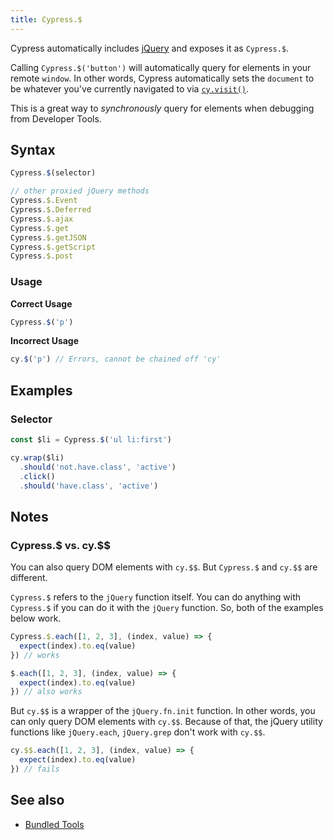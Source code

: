 ```yaml
---
title: Cypress.$
---
```


Cypress automatically includes [jQuery](http://jquery.com) and exposes it as `Cypress.$`.

Calling `Cypress.$('button')` will automatically query for elements in your remote `window`. In other words, Cypress automatically sets the `document` to be whatever you've currently navigated to via [`cy.visit()`](/api/commands/visit).

This is a great way to _synchronously_ query for elements when debugging from Developer Tools.

## Syntax

```javascript
Cypress.$(selector)

// other proxied jQuery methods
Cypress.$.Event
Cypress.$.Deferred
Cypress.$.ajax
Cypress.$.get
Cypress.$.getJSON
Cypress.$.getScript
Cypress.$.post
```

### Usage

**<Icon name="check-circle" color="green"></Icon> Correct Usage**

```javascript
Cypress.$('p')
```

**<Icon name="exclamation-triangle" color="red"></Icon> Incorrect Usage**

```javascript
cy.$('p') // Errors, cannot be chained off 'cy'
```

## Examples

### Selector

```javascript
const $li = Cypress.$('ul li:first')

cy.wrap($li)
  .should('not.have.class', 'active')
  .click()
  .should('have.class', 'active')
```

## Notes

### Cypress.$ vs. cy.$$

You can also query DOM elements with `cy.$$`. But `Cypress.$` and `cy.$$` are different.

`Cypress.$` refers to the `jQuery` function itself. You can do anything with `Cypress.$` if you can do it with the `jQuery` function. So, both of the examples below work.

```js
Cypress.$.each([1, 2, 3], (index, value) => {
  expect(index).to.eq(value)
}) // works
```

```js
$.each([1, 2, 3], (index, value) => {
  expect(index).to.eq(value)
}) // also works
```

But `cy.$$` is a wrapper of the `jQuery.fn.init` function. In other words, you can only query DOM elements with `cy.$$`. Because of that, the jQuery utility functions like `jQuery.each`, `jQuery.grep` don't work with `cy.$$`.

```js
cy.$$.each([1, 2, 3], (index, value) => {
  expect(index).to.eq(value)
}) // fails
```

## See also

- [Bundled Tools](/guides/references/bundled-tools)
